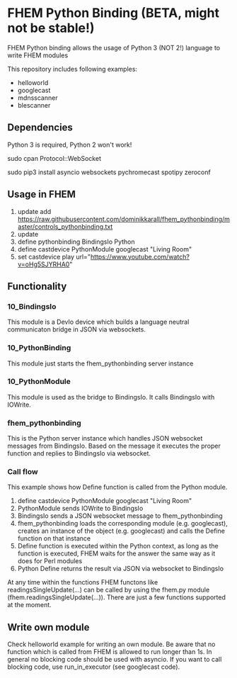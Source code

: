 # FHEM Python Binding (BETA, might not be stable!)

FHEM Python binding allows the usage of Python 3 (NOT 2!) language to write FHEM modules

This repository includes following examples:
 - helloworld
 - googlecast
 - mdnsscanner
 - blescanner

## Dependencies
Python 3 is required, Python 2 won't work!

sudo cpan Protocol::WebSocket

sudo pip3 install asyncio websockets pychromecast spotipy zeroconf
 
## Usage in FHEM
 1. update add https://raw.githubusercontent.com/dominikkarall/fhem_pythonbinding/master/controls_pythonbinding.txt
 2. update
 3. define pythonbinding BindingsIo Python
 4. define castdevice PythonModule googlecast "Living Room"
 5. set castdevice play url="https://www.youtube.com/watch?v=oHg5SJYRHA0"

## Functionality

### 10_BindingsIo
This module is a DevIo device which builds a language neutral communicaton bridge in JSON via websockets.
### 10_PythonBinding
This module just starts the fhem_pythonbinding server instance
### 10_PythonModule
This module is used as the bridge to BindingsIo. It calls BindingsIo with IOWrite.
### fhem_pythonbinding
This is the Python server instance which handles JSON websocket messages from BindingsIo. Based on the message it executes the proper function and replies to BindingsIo via websocket.

### Call flow
This example shows how Define function is called from the Python module.
 1. define castdevice PythonModule googlecast "Living Room"
 2. PythonModule sends IOWrite to BindingsIo
 3. BindingsIo sends a JSON websocket message to fhem_pythonbinding
 4. fhem_pythonbinding loads the corresponding module (e.g. googlecast), creates an instance of the object (e.g. googlecast) and calls the Define function on that instance
 5. Define function is executed within the Python context, as long as the function is executed, FHEM waits for the answer the same way as it does for Perl modules
 6. Python Define returns the result via JSON via websocket to BindingsIo

At any time within the functions FHEM functons like readingsSingleUpdate(...) can be called by using the fhem.py module (fhem.readingsSingleUpdate(...)). There are just a few functions supported at the moment.

## Write own module
Check helloworld example for writing an own module. Be aware that no function which is called from FHEM is allowed to run longer than 1s. In general no blocking code should be used with asyncio. If you want to call blocking code, use run_in_executor (see googlecast code).
